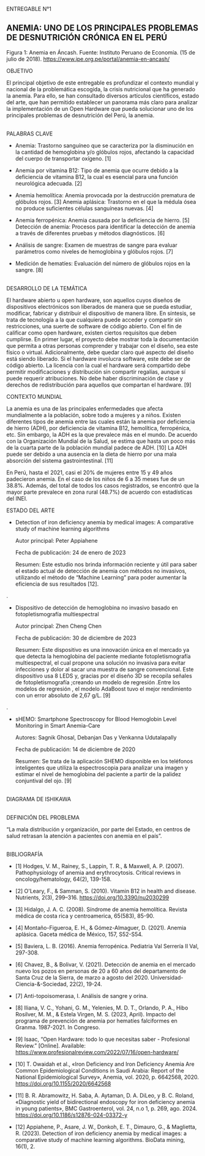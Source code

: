 ENTREGABLE N°1


ANEMIA: UNO DE LOS PRINCIPALES PROBLEMAS DE DESNUTRICIÓN CRÓNICA EN EL PERÚ
- 
Figura 1: Anemia en Áncash. Fuente: Instituto Peruano de Economía. (15 de julio de 2018). https://www.ipe.org.pe/portal/anemia-en-ancash/ 


OBJETIVO

El principal objetivo de este entregable es profundizar el contexto mundial y nacional de la problemática escogida, la crisis nutricional que ha generado la anemia. Para ello, se han consultado diversos artículos científicos, estado del arte, que han permitido establecer un panorama más claro para analizar la implementación de un Open Hardware que pueda solucionar uno de los principales problemas de desnutrición del Perú, la anemia. 

\
PALABRAS CLAVE

- Anemia: Trastorno sanguíneo que se caracteriza por la disminución en la cantidad de hemoglobina y/o glóbulos rojos, afectando la capacidad del cuerpo de transportar oxígeno. [1]

- Anemia por vitamina B12: Tipo de anemia que ocurre debido a la deficiencia de vitamina B12, la cual es esencial para una función neurológica adecuada. [2]
- Anemia hemolítica: Anemia provocada por la destrucción prematura de glóbulos rojos. [3]
Anemia aplásica: Trastorno en el que la médula ósea no produce suficientes células sanguíneas nuevas. [4]
- Anemia ferropénica: Anemia causada por la deficiencia de hierro. [5]
Detección de anemia: Procesos para identificar la detección de anemia a través de diferentes pruebas y métodos diagnósticos. [6]
- Análisis de sangre: Examen de muestras de sangre para evaluar parámetros como niveles de hemoglobina y glóbulos rojos. [7]
- Medición de hematíes: Evaluación del número de glóbulos rojos en la sangre. [8]

\
DESARROLLO DE LA TEMÁTICA

El hardware abierto u open hardware, son aquellos cuyos diseños de dispositivos electrónicos son liberados de manera que se pueda estudiar, modificar, fabricar y distribuir el dispositivo de manera libre. En síntesis, se trata de tecnología a la que cualquiera puede acceder y compartir sin restricciones, una suerte de software de código abierto. Con el fin de calificar como open hardware, existen ciertos requisitos que deben cumplirse. En primer lugar, el proyecto debe mostrar toda la documentación que permita a otras personas comprender y trabajar con el diseño, sea este físico o virtual. Adicionalmente, debe quedar claro qué aspecto del diseño está siendo liberado. Si el hardware involucra software, este debe ser de código abierto. La licencia con la cual el hardware será compartido debe permitir modificaciones y distribución sin compartir regalías, aunque sí puede requerir atribuciones. No debe haber discriminación de clase y derechos de redistribución para aquellos que compartan el hardware. [9]


CONTEXTO MUNDIAL

La anemia es una de las principales enfermedades que afecta mundialmente a la población, sobre todo a mujeres y a niños. Existen diferentes tipos de anemia entre las cuales están la anemia por deficiencia de hierro (ADH), por deficiencia de vitamina B12, hemolítica, ferropénica, etc. Sin embargo, la ADH es la que prevalece más en el mundo. De acuerdo con la Organización Mundial de la Salud, se estima que hasta un poco más de la cuarta parte de la población mundial padece de ADH. [10] La ADH puede ser debido a una ausencia en la dieta de hierro por una mala absorción del sistema gastrointestinal. [11] 

En Perú, hasta el 2021, casi el 20% de mujeres entre 15 y 49 años padecieron anemia. En el caso de los niños de 6 a 35 meses fue de un 38.8%. Además, del total de todos los casos registrados, se encontró que la mayor parte prevalece en zona rural (48.7%) de acuerdo con estadísticas del INEI. 


ESTADO DEL ARTE

- Detection of iron deficiency anemia by medical   images: A comparative study of machine learning algorithms

  Autor principal: Peter Appiahene
  
  Fecha de publicación: 24 de enero de 2023
  
  Resumen: Este estudio nos brinda información reciente y útil para saber el estado actual de detección de anemia con métodos no invasivos, utilizando el método de “Machine Learning” para poder aumentar la eficiencia de sus resultados [12].

\.
- Dispositivo de detección de hemoglobina no invasivo basado en fotopletismografía multiespectral

  Autor principal: Zhen Cheng Chen
  
  Fecha de publicación: 30 de diciembre de 2023
  
  Resumen: Este dispositivo es una innovación única en el mercado ya que detecta la hemoglobina del paciente mediante fotopletismografía multiespectral, el cual propone una solución no invasiva para evitar  infecciones y dolor al sacar una muestra de sangre convencional. Este dispositivo usa 8 LEDS y, gracias por el diseño 3D se recopila señales de fotopletismografía ;creando un modelo de regresión .Entre los modelos de regresión , el modelo  AdaBoost tuvo el mejor rendimiento con un error absoluto de 2,67 g/L. [9]

\.
- sHEMO: Smartphone Spectroscopy for Blood Hemoglobin Level Monitoring in Smart Anemia-Care

  Autores: Sagnik Ghosal, Debanjan Das y Venkanna Udutalapally
  
  Fecha de publicación: 14 de diciembre de 2020
  
  Resumen: Se trata de la aplicación SHEMO disponible en los teléfonos inteligentes que  utiliza la espectroscopia para analizar una imagen  y estimar el nivel de hemoglobina del paciente a partir de la palidez conjuntival del ojo. [9]


\
DIAGRAMA DE ISHIKAWA


\
DEFINICIÓN DEL PROBLEMA

“La mala distribución y organización, por parte del Estado, en centros de salud retrasan la atención a pacientes con anemia en el país”.


\
BIBLIOGRAFÍA
- [1] Hodges, V. M., Rainey, S., Lappin, T. R., & Maxwell, A. P. (2007). Pathophysiology of anemia and erythrocytosis. Critical reviews in oncology/hematology, 64(2), 139-158.

- [2] O'Leary, F., & Samman, S. (2010). Vitamin B12 in health and disease. Nutrients, 2(3), 299–316. https://doi.org/10.3390/nu2030299 
- [3] Hidalgo, J. A. C. (2008). Síndrome de anemia hemolítica. Revista médica de costa rica y centroamerica, 65(583), 85-90.
- [4] Montaño-Figueroa, E. H., & Gómez-Almaguer, D. (2021). Anemia aplásica. Gaceta médica de México, 157, S52-S54.
- [5] Baviera, L. B. (2016). Anemia ferropénica. Pediatria Val Serrería II Val, 297-308.
- [6] Chavez, B., & Bolivar, V. (2021). Detección de anemia en el mercado nuevo los pozos en personas de 20 a 60 años del departamento de Santa Cruz de la Sierra, de marzo a agosto del 2020. Universidad-Ciencia-&-Sociedad, 22(2), 19-24.
- [7] Anti-topoisomerasa, I. Análisis de sangre y orina.
- [8] Iliana, V. C., Yohani, G. M., Yelenies, M. D. T., Orlando, P. A., Hibo Rosilver, M. M., & Estela Virgen, M. S. (2023, April). Impacto del programa de prevención de anemia por hematíes falciformes en Granma. 1987-2021. In Congreso. 
- [9] Isaac, “Open Hardware: todo lo que necesitas saber - Profesional Review.” [Online]. Available: https://www.profesionalreview.com/2022/07/16/open-hardware/
- [10] T. Owaidah et al., «Iron Deficiency and Iron Deficiency Anemia Are Common Epidemiological Conditions in Saudi Arabia: Report of the National Epidemiological Survey», Anemia, vol. 2020, p. 6642568, 2020. https://doi.org/10.1155/2020/6642568
- [11] B. R. Abramowitz, H. Saba, A. Aytaman, D. A. DiLeo, y B. C. Roland, «Diagnostic yield of bidirectional endoscopy for iron deficiency anemia in young patients», BMC Gastroenterol, vol. 24, n.o 1, p. 269, ago. 2024. https://doi.org/10.1186/s12876-024-03372-y
- [12] Appiahene, P., Asare, J. W., Donkoh, E. T., Dimauro, G., & Maglietta, R. (2023). Detection of iron deficiency anemia by medical images: a comparative study of machine learning algorithms. BioData mining, 16(1), 2.


